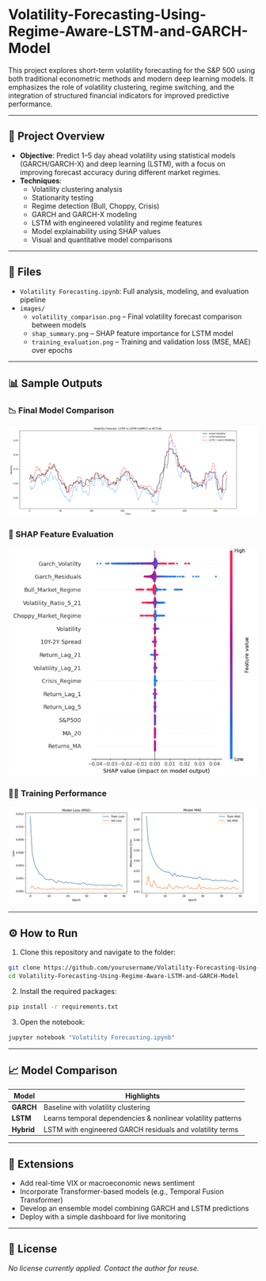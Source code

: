 # Volatility-Forecasting-Using-Regime-Aware-LSTM-and-GARCH-Model

This project explores short-term volatility forecasting for the S&P 500 using both traditional econometric methods and modern deep learning models. It emphasizes the role of volatility clustering, regime switching, and the integration of structured financial indicators for improved predictive performance.

---

## 📘 Project Overview

- **Objective**: Predict 1–5 day ahead volatility using statistical models (GARCH/GARCH-X) and deep learning (LSTM), with a focus on improving forecast accuracy during different market regimes.
- **Techniques**: 
  - Volatility clustering analysis
  - Stationarity testing
  - Regime detection (Bull, Choppy, Crisis)
  - GARCH and GARCH-X modeling
  - LSTM with engineered volatility and regime features
  - Model explainability using SHAP values
  - Visual and quantitative model comparisons

---

## 📁 Files

- `Volatility Forecasting.ipynb`: Full analysis, modeling, and evaluation pipeline
- `images/`
  - `volatility_comparison.png` – Final volatility forecast comparison between models
  - `shap_summary.png` – SHAP feature importance for LSTM model
  - `training_evaluation.png` – Training and validation loss (MSE, MAE) over epochs

---

## 📊 Sample Outputs

### 📉 Final Model Comparison
![Final Model Comparison](images/Final_model_comparison.png)

### 🧠 SHAP Feature Evaluation
![SHAP Evaluation](images/Shap_Evaluation.png)

### 🏋️‍♀️ Training Performance
![Training Evaluation](images/Training_evaluation.png)

---

## ⚙️ How to Run

1. Clone this repository and navigate to the folder:

```bash
git clone https://github.com/yourusername/Volatility-Forecasting-Using-Regime-Aware-LSTM-and-GARCH-Model.git
cd Volatility-Forecasting-Using-Regime-Aware-LSTM-and-GARCH-Model
```

2. Install the required packages:

```bash
pip install -r requirements.txt
```

3. Open the notebook:

```bash
jupyter notebook "Volatility Forecasting.ipynb"
```

---

## 📈 Model Comparison

| Model         | Highlights                                               |
|---------------|----------------------------------------------------------|
| **GARCH**     | Baseline with volatility clustering                      |
| **LSTM**      | Learns temporal dependencies & nonlinear volatility patterns |
| **Hybrid**    | LSTM with engineered GARCH residuals and volatility terms |

---

## 🚀 Extensions

- Add real-time VIX or macroeconomic news sentiment
- Incorporate Transformer-based models (e.g., Temporal Fusion Transformer)
- Develop an ensemble model combining GARCH and LSTM predictions
- Deploy with a simple dashboard for live monitoring

---

## 📜 License

_No license currently applied. Contact the author for reuse._

